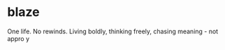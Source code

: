 # blaze

One life. No rewinds. Living boldly, thinking freely, chasing meaning - not appro
y









